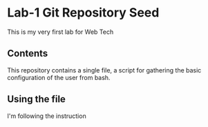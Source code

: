 # Lab-1 Git Repository Seed

This is my very first lab for Web Tech
## Contents

This repository contains a single file, a script for gathering the basic configuration of the user from bash.

## Using the file

I'm following the instruction